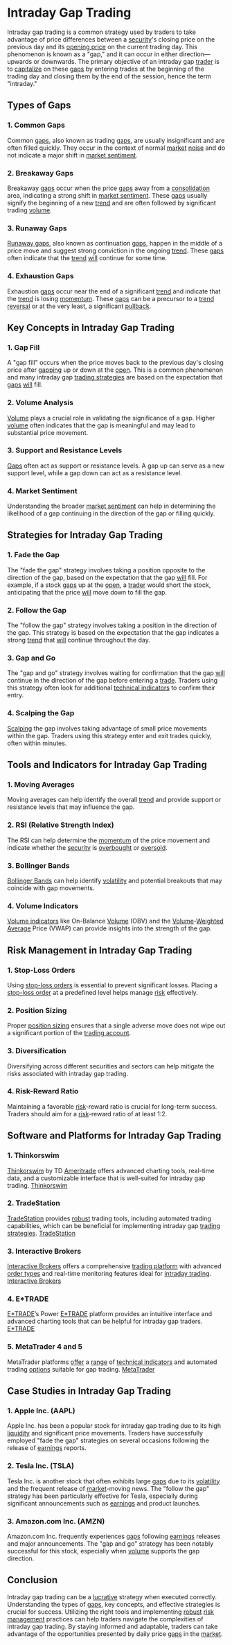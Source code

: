 # Intraday Gap Trading

Intraday gap trading is a common strategy used by traders to take advantage of price differences between a [security](../s/security.md)'s closing price on the previous day and its [opening price](../o/opening_price.md) on the current trading day. This phenomenon is known as a "gap," and it can occur in either direction—upwards or downwards. The primary objective of an intraday gap [trader](../t/trader.md) is to [capitalize](../c/capitalize.md) on these [gaps](../g/gap.md) by entering trades at the beginning of the trading day and closing them by the end of the session, hence the term "intraday."

## Types of Gaps

### 1. Common Gaps
Common [gaps](../g/gap.md), also known as trading [gaps](../g/gap.md), are usually insignificant and are often filled quickly. They occur in the context of normal [market](../m/market.md) [noise](../n/noise.md) and do not indicate a major shift in [market sentiment](../m/market_sentiment.md).

### 2. Breakaway Gaps
Breakaway [gaps](../g/gap.md) occur when the price [gaps](../g/gap.md) away from a [consolidation](../c/consolidation.md) area, indicating a strong shift in [market sentiment](../m/market_sentiment.md). These [gaps](../g/gap.md) usually signify the beginning of a new [trend](../t/trend.md) and are often followed by significant trading [volume](../v/volume.md).

### 3. Runaway Gaps
[Runaway gaps](../r/runaway_gaps.md), also known as continuation [gaps](../g/gap.md), happen in the middle of a price move and suggest strong conviction in the ongoing [trend](../t/trend.md). These [gaps](../g/gap.md) often indicate that the [trend](../t/trend.md) [will](../w/will.md) continue for some time.

### 4. Exhaustion Gaps
Exhaustion [gaps](../g/gap.md) occur near the end of a significant [trend](../t/trend.md) and indicate that the [trend](../t/trend.md) is losing [momentum](../m/momentum.md). These [gaps](../g/gap.md) can be a precursor to a [trend reversal](../t/trend_reversal.md) or at the very least, a significant [pullback](../p/pullback.md).

## Key Concepts in Intraday Gap Trading

### 1. Gap Fill
A "gap fill" occurs when the price moves back to the previous day's closing price after [gapping](../g/gapping.md) up or down at the [open](../o/open.md). This is a common phenomenon and many intraday gap [trading strategies](../t/trading_strategies.md) are based on the expectation that [gaps](../g/gap.md) [will](../w/will.md) fill.

### 2. Volume Analysis
[Volume](../v/volume.md) plays a crucial role in validating the significance of a gap. Higher [volume](../v/volume.md) often indicates that the gap is meaningful and may lead to substantial price movement.

### 3. Support and Resistance Levels
[Gaps](../g/gap.md) often act as support or resistance levels. A gap up can serve as a new support level, while a gap down can act as a resistance level.

### 4. Market Sentiment
Understanding the broader [market sentiment](../m/market_sentiment.md) can help in determining the likelihood of a gap continuing in the direction of the gap or filling quickly.

## Strategies for Intraday Gap Trading

### 1. Fade the Gap
The "fade the gap" strategy involves taking a position opposite to the direction of the gap, based on the expectation that the gap [will](../w/will.md) fill. For example, if a stock [gaps](../g/gap.md) up at the [open](../o/open.md), a [trader](../t/trader.md) would short the stock, anticipating that the price [will](../w/will.md) move down to fill the gap.

### 2. Follow the Gap
The "follow the gap" strategy involves taking a position in the direction of the gap. This strategy is based on the expectation that the gap indicates a strong [trend](../t/trend.md) that [will](../w/will.md) continue throughout the day.

### 3. Gap and Go
The "gap and go" strategy involves waiting for confirmation that the gap [will](../w/will.md) continue in the direction of the gap before entering a [trade](../t/trade.md). Traders using this strategy often look for additional [technical indicators](../t/technical_indicators.md) to confirm their entry.

### 4. Scalping the Gap
[Scalping](../s/scalping.md) the gap involves taking advantage of small price movements within the gap. Traders using this strategy enter and exit trades quickly, often within minutes.

## Tools and Indicators for Intraday Gap Trading

### 1. Moving Averages
Moving averages can help identify the overall [trend](../t/trend.md) and provide support or resistance levels that may influence the gap.

### 2. RSI (Relative Strength Index)
The RSI can help determine the [momentum](../m/momentum.md) of the price movement and indicate whether the [security](../s/security.md) is [overbought](../o/overbought.md) or [oversold](../o/oversold.md).

### 3. Bollinger Bands
[Bollinger Bands](../b/bollinger_bands.md) can help identify [volatility](../v/volatility.md) and potential breakouts that may coincide with gap movements.

### 4. Volume Indicators
[Volume indicators](../v/volume_indicators.md) like On-Balance [Volume](../v/volume.md) (OBV) and the [Volume](../v/volume.md)-[Weighted Average](../w/weighted_average.md) Price (VWAP) can provide insights into the strength of the gap.

## Risk Management in Intraday Gap Trading

### 1. Stop-Loss Orders
Using [stop-loss orders](../s/stop-loss_orders.md) is essential to prevent significant losses. Placing a [stop-loss order](../s/stop-loss_order.md) at a predefined level helps manage [risk](../r/risk.md) effectively.

### 2. Position Sizing
Proper [position sizing](../p/position_sizing.md) ensures that a single adverse move does not wipe out a significant portion of the [trading account](../t/trading_account.md).

### 3. Diversification
Diversifying across different securities and sectors can help mitigate the risks associated with intraday gap trading.

### 4. Risk-Reward Ratio
Maintaining a favorable [risk](../r/risk.md)-reward ratio is crucial for long-term success. Traders should aim for a [risk](../r/risk.md)-reward ratio of at least 1:2.

## Software and Platforms for Intraday Gap Trading

### 1. Thinkorswim
[Thinkorswim](../t/thinkorswim.md) by TD [Ameritrade](../a/ameritrade.md) offers advanced charting tools, real-time data, and a customizable interface that is well-suited for intraday gap trading.
[Thinkorswim](https://www.tdameritrade.com/tools-and-platforms/thinkorswim.page)

### 2. TradeStation
[TradeStation](../t/tradestation.md) provides [robust](../r/robust.md) trading tools, including automated trading capabilities, which can be beneficial for implementing intraday gap [trading strategies](../t/trading_strategies.md).
[TradeStation](https://www.tradestation.com)

### 3. Interactive Brokers
[Interactive Brokers](../i/interactive_brokers.md) offers a comprehensive [trading platform](../t/trading_platform.md) with advanced [order types](../o/order_types_in_trading.md) and real-time monitoring features ideal for [intraday trading](../i/intraday_trading.md).
[Interactive Brokers](https://www.interactivebrokers.com)

### 4. E*TRADE
[E*TRADE](../e/e_trade.md)’s Power [E*TRADE](../e/e_trade.md) platform provides an intuitive interface and advanced charting tools that can be helpful for intraday gap traders.
[E*TRADE](https://us.etrade.com)

### 5. MetaTrader 4 and 5
MetaTrader platforms [offer](../o/offer.md) a [range](../r/range.md) of [technical indicators](../t/technical_indicators.md) and automated trading [options](../o/options.md) suitable for gap trading.
[MetaTrader](https://www.metatrader4.com)

## Case Studies in Intraday Gap Trading

### 1. Apple Inc. (AAPL)
Apple Inc. has been a popular stock for intraday gap trading due to its high [liquidity](../l/liquidity.md) and significant price movements. Traders have successfully employed "fade the gap" strategies on several occasions following the release of [earnings](../e/earnings.md) reports.

### 2. Tesla Inc. (TSLA)
Tesla Inc. is another stock that often exhibits large [gaps](../g/gap.md) due to its [volatility](../v/volatility.md) and the frequent release of [market](../m/market.md)-moving news. The "follow the gap" strategy has been particularly effective for Tesla, especially during significant announcements such as [earnings](../e/earnings.md) and product launches.

### 3. Amazon.com Inc. (AMZN)
Amazon.com Inc. frequently experiences [gaps](../g/gap.md) following [earnings](../e/earnings.md) releases and major announcements. The "gap and go" strategy has been notably successful for this stock, especially when [volume](../v/volume.md) supports the gap direction.

## Conclusion

Intraday gap trading can be a [lucrative](../l/lucrative.md) strategy when executed correctly. Understanding the types of [gaps](../g/gap.md), key concepts, and effective strategies is crucial for success. Utilizing the right tools and implementing [robust](../r/robust.md) [risk management](../r/risk_management.md) practices can help traders navigate the complexities of intraday gap trading. By staying informed and adaptable, traders can take advantage of the opportunities presented by daily price [gaps](../g/gap.md) in the [market](../m/market.md).
